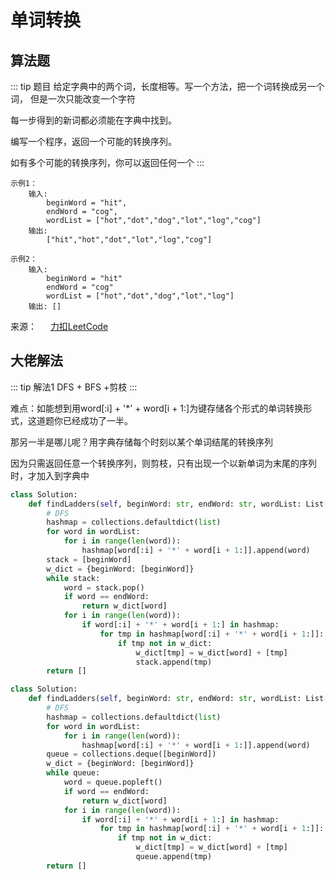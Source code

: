 #  单词转换

##  算法题

::: tip 题目
给定字典中的两个词，长度相等。写一个方法，把一个词转换成另一个词， 但是一次只能改变一个字符

每一步得到的新词都必须能在字典中找到。

编写一个程序，返回一个可能的转换序列。

如有多个可能的转换序列，你可以返回任何一个
:::

~~~
示例1：
    输入:
        beginWord = "hit",
        endWord = "cog",
        wordList = ["hot","dot","dog","lot","log","cog"]
    输出:
        ["hit","hot","dot","lot","log","cog"]
~~~

~~~
示例2：
    输入:
        beginWord = "hit"
        endWord = "cog"
        wordList = ["hot","dot","dog","lot","log"]
    输出: []
~~~

来源： &emsp; [力扣LeetCode](https://leetcode-cn.com/problems/word-transformer-lcci/)


##  大佬解法


::: tip 解法1
DFS + BFS +剪枝
:::

难点：如能想到用word[:i] + '*' + word[i + 1:]为键存储各个形式的单词转换形式，这道题你已经成功了一半。

那另一半是哪儿呢？用字典存储每个时刻以某个单词结尾的转换序列

因为只需返回任意一个转换序列，则剪枝，只有出现一个以新单词为末尾的序列时，才加入到字典中

```python
class Solution:
    def findLadders(self, beginWord: str, endWord: str, wordList: List[str]) -> List[str]:
        # DFS
        hashmap = collections.defaultdict(list)
        for word in wordList:
            for i in range(len(word)):
                hashmap[word[:i] + '*' + word[i + 1:]].append(word)
        stack = [beginWord]
        w_dict = {beginWord: [beginWord]}
        while stack:
            word = stack.pop()
            if word == endWord:
                return w_dict[word]
            for i in range(len(word)):
                if word[:i] + '*' + word[i + 1:] in hashmap:
                    for tmp in hashmap[word[:i] + '*' + word[i + 1:]]:
                        if tmp not in w_dict:
                            w_dict[tmp] = w_dict[word] + [tmp]
                            stack.append(tmp)
        return []
```

```python
class Solution:
    def findLadders(self, beginWord: str, endWord: str, wordList: List[str]) -> List[str]:
        # DFS
        hashmap = collections.defaultdict(list)
        for word in wordList:
            for i in range(len(word)):
                hashmap[word[:i] + '*' + word[i + 1:]].append(word)
        queue = collections.deque([beginWord])
        w_dict = {beginWord: [beginWord]}
        while queue:
            word = queue.popleft()
            if word == endWord:
                return w_dict[word]
            for i in range(len(word)):
                if word[:i] + '*' + word[i + 1:] in hashmap:
                    for tmp in hashmap[word[:i] + '*' + word[i + 1:]]:
                        if tmp not in w_dict:
                            w_dict[tmp] = w_dict[word] + [tmp]
                            queue.append(tmp)
        return []
```